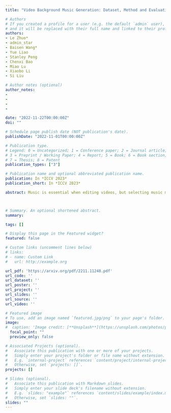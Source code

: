 ```yaml
---
title: "Video Background Music Generation: Dataset, Method and Evaluation"

# Authors
# If you created a profile for a user (e.g. the default `admin` user), write the username (folder name) here 
# and it will be replaced with their full name and linked to their profile.
authors:
- Le Zhuo*
- admin_star
- Baisen Wang*
- Yue Liao
- Stanley Peng
- Chenxi Bao
- Miao Lu
- Xiaobo Li
- Si Liu

# Author notes (optional)
author_notes:
- 
- 
- 
- 

date: "2022-11-22T00:00:00Z"
doi: ""

# Schedule page publish date (NOT publication's date).
publishDate: "2022-11-01T00:00:00Z"

# Publication type.
# Legend: 0 = Uncategorized; 1 = Conference paper; 2 = Journal article;
# 3 = Preprint / Working Paper; 4 = Report; 5 = Book; 6 = Book section;
# 7 = Thesis; 8 = Patent
publication_types: ["3"]

# Publication name and optional abbreviated publication name.
publication: In *ICCV 2023*
publication_short: In *ICCV 2023*

abstract: Music is essential when editing videos, but selecting music manually is difficult and time-consuming. Thus, we seek to automatically generate background music tracks given video input. This is a challenging task since it requires plenty of paired videos and music to learn their correspondence. Unfortunately, there exist no such datasets. To close this gap, we introduce a dataset, benchmark model, and evaluation metric for video background music generation. We introduce SymMV, a video and symbolic music dataset, along with chord, rhythm, melody, and accompaniment annotations. To the best of our knowledge, it is the first video-music dataset with high-quality symbolic music and detailed annotations. We also propose a benchmark video background music generation framework named V-MusProd, which utilizes music priors of chords, melody, and accompaniment along with video-music relations of semantic, color, and motion features. To address the lack of objective metrics for video-music correspondence, we propose a retrieval-based metric VMCP built upon a powerful video-music representation learning model. Experiments show that with our dataset, V-MusProd outperforms the state-of-the-art method in both music quality and correspondence with videos. We believe our dataset, benchmark model, and evaluation metric will boost the development of video background music generation.



# Summary. An optional shortened abstract.
summary: 

tags: []

# Display this page in the Featured widget?
featured: false

# Custom links (uncomment lines below)
# links:
# - name: Custom Link
#   url: http://example.org

url_pdf: 'https://arxiv.org/pdf/2211.11248.pdf'
url_code: ''
url_dataset: ''
url_poster: ''
url_project: ''
url_slides: ''
url_source: ''
url_video: ''

# Featured image
# To use, add an image named `featured.jpg/png` to your page's folder. 
image:
#  caption: 'Image credit: [**Unsplash**](https://unsplash.com/photos/pLCdAaMFLTE)'
  focal_point: ""
  preview_only: false

# Associated Projects (optional).
#   Associate this publication with one or more of your projects.
#   Simply enter your project's folder or file name without extension.
#   E.g. `internal-project` references `content/project/internal-project/index.md`.
#   Otherwise, set `projects: []`.
projects: []

# Slides (optional).
#   Associate this publication with Markdown slides.
#   Simply enter your slide deck's filename without extension.
#   E.g. `slides: "example"` references `content/slides/example/index.md`.
#   Otherwise, set `slides: ""`.
slides: ""
---
```


